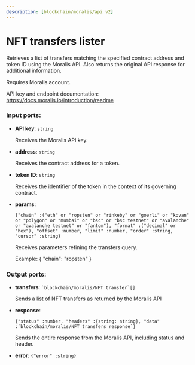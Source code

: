 ```yaml
---
description: [blockchain/moralis/api v2]
---
```


# NFT transfers lister

Retrieves a list of transfers matching the specified contract address and token ID using the Moralis API. Also returns the original API response for additional information.

Requires Moralis account.

API key and endpoint documentation:
https://docs.moralis.io/introduction/readme

### Input ports:

* __API key__: ` string `

    Receives the Moralis API key.


* __address__: ` string `

    Receives the contract address for a token.


* __token ID__: ` string `

    Receives the identifier of the token in the context of its governing contract.


* __params__: 
    ```
    {"chain" :("eth" or "ropsten" or "rinkeby" or "goerli" or "kovan" or "polygon" or "mumbai" or "bsc" or "bsc testnet" or "avalanche" or "avalanche testnet" or "fantom"), "format" :("decimal" or "hex"), "offset" :number, "limit" :number, "order" :string, "cursor" :string}
    ```

    Receives parameters refining the transfers query.
    
    Example:
    {
      "chain": "ropsten"
    }

### Output ports:

* __transfers__: `` `blockchain/moralis/NFT transfer`[] ``

    Sends a list of NFT transfers as returned by the Moralis API


* __response__: 
    ```
    {"status" :number, "headers" :{string: string}, "data" :`blockchain/moralis/NFT transfers response`}
    ```

    Sends the entire response from the Moralis API, including status and header.


* __error__: ` {"error" :string} `

